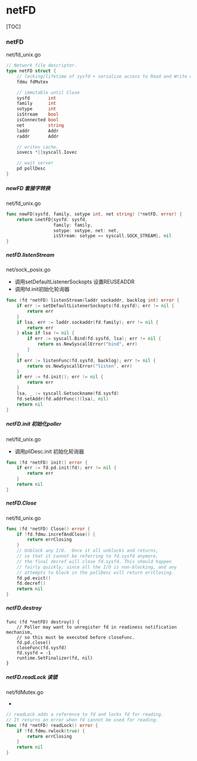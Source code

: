 # netFD

[TOC]



### netFD

net/fd_unix.go

~~~go
// Network file descriptor.
type netFD struct {
	// locking/lifetime of sysfd + serialize access to Read and Write methods
	fdmu fdMutex

	// immutable until Close
	sysfd       int
	family      int
	sotype      int
	isStream    bool
	isConnected bool
	net         string
	laddr       Addr
	raddr       Addr

	// writev cache.
	iovecs *[]syscall.Iovec

	// wait server
	pd pollDesc
}
~~~



##### newFD 套接字转换

net/fd_unix.go

~~~go
func newFD(sysfd, family, sotype int, net string) (*netFD, error) {
	return &netFD{sysfd: sysfd, 
                  family: family, 
                  sotype: sotype, net: net, 
                  isStream: sotype == syscall.SOCK_STREAM}, nil
}

~~~



##### netFD.listenStream

net/sock_posix.go

* 调用setDefaultListenerSockopts 设置REUSEADDR
* 调用fd.init初始化轮询器

~~~go
func (fd *netFD) listenStream(laddr sockaddr, backlog int) error {
	if err := setDefaultListenerSockopts(fd.sysfd); err != nil {
		return err
	}
	if lsa, err := laddr.sockaddr(fd.family); err != nil {
		return err
	} else if lsa != nil {
		if err := syscall.Bind(fd.sysfd, lsa); err != nil {
			return os.NewSyscallError("bind", err)
		}
	}
	if err := listenFunc(fd.sysfd, backlog); err != nil {
		return os.NewSyscallError("listen", err)
	}
	if err := fd.init(); err != nil {
		return err
	}
	lsa, _ := syscall.Getsockname(fd.sysfd)
	fd.setAddr(fd.addrFunc()(lsa), nil)
	return nil
}
~~~



##### netFD.init 初始化poller

net/fd_unix.go

* 调用pllDesc.init 初始化轮询器

~~~go
func (fd *netFD) init() error {
	if err := fd.pd.init(fd); err != nil {
		return err
	}
	return nil
}
~~~



##### netFD.Close

net/fd_unix.go

~~~go
func (fd *netFD) Close() error {
	if !fd.fdmu.increfAndClose() {
		return errClosing
	}
	// Unblock any I/O.  Once it all unblocks and returns,
	// so that it cannot be referring to fd.sysfd anymore,
	// the final decref will close fd.sysfd. This should happen
	// fairly quickly, since all the I/O is non-blocking, and any
	// attempts to block in the pollDesc will return errClosing.
	fd.pd.evict()
	fd.decref()
	return nil
}
~~~



##### netFD.destroy

~~~
func (fd *netFD) destroy() {
	// Poller may want to unregister fd in readiness notification mechanism,
	// so this must be executed before closeFunc.
	fd.pd.close()
	closeFunc(fd.sysfd)
	fd.sysfd = -1
	runtime.SetFinalizer(fd, nil)
}
~~~



##### netFD.readLock 读锁

net/fdMutex.go

* 

~~~go
// readLock adds a reference to fd and locks fd for reading.
// It returns an error when fd cannot be used for reading.
func (fd *netFD) readLock() error {
	if !fd.fdmu.rwlock(true) {
		return errClosing
	}
	return nil
}
~~~